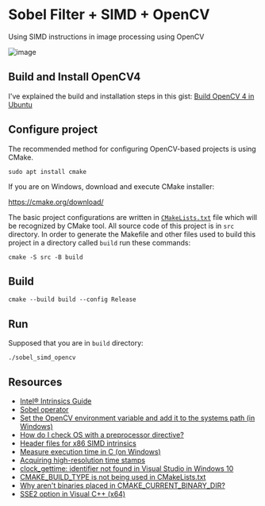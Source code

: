 # Sobel Filter + SIMD + OpenCV

Using SIMD instructions in image processing using OpenCV

![image](https://user-images.githubusercontent.com/1549028/216737449-f7c5dcb6-563e-45bd-98a7-9eb0e9e5575b.png)

## Build and Install OpenCV4

I've explained the build and installation steps in this gist: [Build OpenCV 4 in Ubuntu](https://gist.github.com/m3y54m/4f9b960e52f0da4e62e5a36f71d04fd7)

## Configure project

The recommended method for configuring OpenCV-based projects
is using CMake.

```console
sudo apt install cmake
```

If you are on Windows, download and execute CMake installer:

https://cmake.org/download/

The basic project configurations are written in
[`CMakeLists.txt`](https://github.com/opencv/opencv/blob/master/samples/cpp/example_cmake/CMakeLists.txt)
file which will be recognized by CMake tool. All source code of this project is in `src` directory.
In order to generate the Makefile and other files used to
build this project in a directory called `build` run these commands:

```console
cmake -S src -B build
```
## Build

```console
cmake --build build --config Release
```

## Run

Supposed that you are in `build` directory:

```console
./sobel_simd_opencv
```

## Resources

- [Intel® Intrinsics Guide ](https://software.intel.com/sites/landingpage/IntrinsicsGuide/)
- [Sobel operator](https://en.wikipedia.org/wiki/Sobel_operator)
- [Set the OpenCV environment variable and add it to the systems path (in Windows)](https://docs.opencv.org/4.x/d3/d52/tutorial_windows_install.html#tutorial_windows_install_path)
- [How do I check OS with a preprocessor directive?](https://stackoverflow.com/questions/142508/how-do-i-check-os-with-a-preprocessor-directive)
- [Header files for x86 SIMD intrinsics](https://stackoverflow.com/questions/11228855/header-files-for-x86-simd-intrinsics)
- [Measure execution time in C (on Windows)](https://stackoverflow.com/questions/15720542/measure-execution-time-in-c-on-windows)
- [Acquiring high-resolution time stamps](https://learn.microsoft.com/en-us/windows/win32/sysinfo/acquiring-high-resolution-time-stamps)
- [clock_gettime: identifier not found in Visual Studio in Windows 10](https://stackoverflow.com/questions/57668563/clock-gettime-identifier-not-found-in-visual-studio-in-windows-10)
- [CMAKE_BUILD_TYPE is not being used in CMakeLists.txt](https://stackoverflow.com/questions/24460486/cmake-build-type-is-not-being-used-in-cmakelists-txt)
- [Why aren't binaries placed in CMAKE_CURRENT_BINARY_DIR?](https://stackoverflow.com/questions/46371176/why-arent-binaries-placed-in-cmake-current-binary-dir)
- [SSE2 option in Visual C++ (x64)](https://stackoverflow.com/questions/1067630/sse2-option-in-visual-c-x64)
